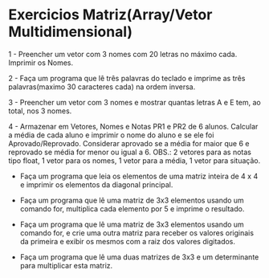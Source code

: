 # Exercicios Matriz(Array/Vetor Multidimensional)

1 - Preencher um vetor com 3 nomes com 20 letras no máximo cada. Imprimir os Nomes.

2 - Faça um programa que lê três palavras do teclado e imprime as três palavras(maximo 30 caracteres cada) na ordem
inversa.

3 - Preencher um vetor com 3 nomes e mostrar quantas letras A e E tem, ao total, nos 3 nomes.

4 - Armazenar em Vetores, Nomes e Notas PR1 e PR2 de 6 alunos. Calcular a média de cada aluno e imprimir o nome do aluno e se ele foi Aprovado/Reprovado. Considerar aprovado se a média for maior que 6 e reprovado se média for menor ou igual a 6. OBS.: 2 vetores para as notas tipo float, 1 vetor para os nomes, 1 vetor para a média, 1 vetor para situação.


 - Faça um programa que leia os elementos de uma matriz inteira de 4 x 4 e imprimir os elementos da diagonal principal.

 - Faça um programa que lê uma matriz de 3x3 elementos usando um comando for, multiplica cada elemento por 5 e imprime o resultado.

 - Faça um programa que lê uma matriz de 3x3 elementos usando um comando for, e crie uma outra matriz para receber os valores originais da primeira e exibir os mesmos com a raiz dos valores digitados. 

 - Faça um programa que lê uma duas matrizes de 3x3 e um determinante para multiplicar esta matriz.